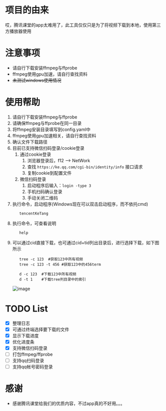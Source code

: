 # 项目的由来
哎，腾讯课堂的app太难用了，此工具仅仅只是为了将视频下载到本地，使用第三方播放器使用

# 注意事项
* 请自行下载安装ffmpeg与ffprobe
* ffmpeg使用gpu加速，请自行查找资料
* ~~未测试windows使用情况~~

# 使用帮助
1. 请自行下载安装ffmpeg与ffprobe
1. 请确保ffmpeg与ffprobe在同一目录
2. 将ffmpeg安装目录填写到config.yaml中
3. ffmpeg使用gpu加速相关，请自行查找资料
4. 确认文件下载路径
5. 目前已支持微信扫码登录/cookie登录
   1. 通过cookie登录
      1. 浏览器登录后，f12 --> NetWork
      2. 查找 `https://ke.qq.com/cgi-bin/identity/info` 接口请求
      3. 复制cookie到配置文件
   1. 微信扫码登录
      1. 启动程序后输入：`login -type 3`
      2. 手机扫码确认登录
      3. 手动关闭二维码
6. 执行命令，启动程序(Windows现在可以双击启动程序，而不依托cmd)
   ```shell
      tencentKeTang
   ```
7. 执行命令，可查看说明
   ```shell
      help
   ```
8. 可以通过cid直接下载，也可通过cid+tid列出目录后，进行选择下载，如下图所示
   ```shell
      tree -c 123  #获取123中所有视频
      tree -c 123 -t 456 #获取123中的456term
   
      d -c 123  #下载123中所有视频
      d -t 1    #下载tree列目录中的索引
   ```
   ![image](https://user-images.githubusercontent.com/8288067/121004497-585c6d80-c7c1-11eb-9f3c-c7b51785baf2.png)


# TODO List
- [X] 整理日志
- [X] 可通过终端选择要下载的文件
- [X] 显示下载进度
- [X] 优化进度条
- [X] 支持微信扫码登录
- [ ] 打包ffmpeg/ffprobe
- [ ] 支持qq扫码登录
- [ ] 支持qq帐号密码登录

# 感谢
- 感谢腾讯课堂给我们的优质内容，不过app真的不好用。。。
